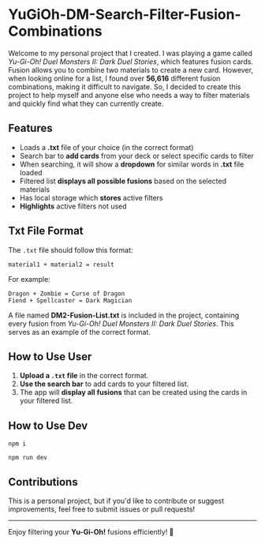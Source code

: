 # YuGiOh-DM-Search-Filter-Fusion-Combinations

Welcome to my personal project that I created. I was playing a game called _Yu-Gi-Oh! Duel Monsters II: Dark Duel Stories_, which features fusion cards. Fusion allows you to combine two materials to create a new card. However, when looking online for a list, I found over **56,616** different fusion combinations, making it difficult to navigate. So, I decided to create this project to help myself and anyone else who needs a way to filter materials and quickly find what they can currently create.

## Features

-   Loads a **.txt** file of your choice (in the correct format)
-   Search bar to **add cards** from your deck or select specific cards to filter
-   When searching, it will show a **dropdown** for similar words in **.txt** file loaded
-   Filtered list **displays all possible fusions** based on the selected materials
-   Has local storage which **stores** active filters
-   **Highlights** active filters not used

## Txt File Format

The `.txt` file should follow this format:

```
material1 + material2 = result
```

For example:

```
Dragon + Zombie = Curse of Dragon
Fiend + Spellcaster = Dark Magician
```

A file named **DM2-Fusion-List.txt** is included in the project, containing every fusion from _Yu-Gi-Oh! Duel Monsters II: Dark Duel Stories_. This serves as an example of the correct format.

## How to Use User

1. **Upload a `.txt` file** in the correct format.
2. **Use the search bar** to add cards to your filtered list.
3. The app will **display all fusions** that can be created using the cards in your filtered list.

## How to Use Dev

```
npm i
```

```
npm run dev
```

## Contributions

This is a personal project, but if you'd like to contribute or suggest improvements, feel free to submit issues or pull requests!

---

Enjoy filtering your **Yu-Gi-Oh!** fusions efficiently! 🚀
